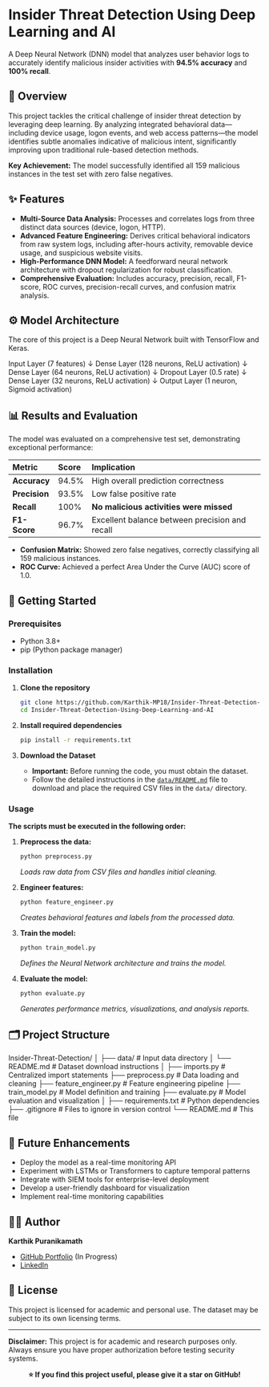 # Insider Threat Detection Using Deep Learning and AI

A Deep Neural Network (DNN) model that analyzes user behavior logs to accurately identify malicious insider activities with **94.5% accuracy** and **100% recall**.

## 📖 Overview

This project tackles the critical challenge of insider threat detection by leveraging deep learning. By analyzing integrated behavioral data—including device usage, logon events, and web access patterns—the model identifies subtle anomalies indicative of malicious intent, significantly improving upon traditional rule-based detection methods.

**Key Achievement:** The model successfully identified all 159 malicious instances in the test set with zero false negatives.

## ✨ Features

-   **Multi-Source Data Analysis:** Processes and correlates logs from three distinct data sources (device, logon, HTTP).
-   **Advanced Feature Engineering:** Derives critical behavioral indicators from raw system logs, including after-hours activity, removable device usage, and suspicious website visits.
-   **High-Performance DNN Model:** A feedforward neural network architecture with dropout regularization for robust classification.
-   **Comprehensive Evaluation:** Includes accuracy, precision, recall, F1-score, ROC curves, precision-recall curves, and confusion matrix analysis.

## ⚙️ Model Architecture

The core of this project is a Deep Neural Network built with TensorFlow and Keras.

Input Layer (7 features)
↓
Dense Layer (128 neurons, ReLU activation)
↓
Dense Layer (64 neurons, ReLU activation)
↓
Dropout Layer (0.5 rate)
↓
Dense Layer (32 neurons, ReLU activation)
↓
Output Layer (1 neuron, Sigmoid activation)


## 📊 Results and Evaluation

The model was evaluated on a comprehensive test set, demonstrating exceptional performance:

| Metric | Score | Implication |
| :--- | :--- | :--- |
| **Accuracy** | 94.5% | High overall prediction correctness |
| **Precision** | 93.5% | Low false positive rate |
| **Recall** | 100% | **No malicious activities were missed** |
| **F1-Score** | 96.7% | Excellent balance between precision and recall |

-   **Confusion Matrix:** Showed zero false negatives, correctly classifying all 159 malicious instances.
-   **ROC Curve:** Achieved a perfect Area Under the Curve (AUC) score of 1.0.

## 🚀 Getting Started

### Prerequisites

-   Python 3.8+
-   pip (Python package manager)

### Installation

1.  **Clone the repository**
    ```bash
    git clone https://github.com/Karthik-MP18/Insider-Threat-Detection-Using-Deep-Learning-and-AI.git
    cd Insider-Threat-Detection-Using-Deep-Learning-and-AI
    ```

2.  **Install required dependencies**
    ```bash
    pip install -r requirements.txt
    ```

3.  **Download the Dataset**
    -   **Important:** Before running the code, you must obtain the dataset.
    -   Follow the detailed instructions in the [`data/README.md`](data/README.md) file to download and place the required CSV files in the `data/` directory.

### Usage

**The scripts must be executed in the following order:**

1.  **Preprocess the data:**
    ```bash
    python preprocess.py
    ```
    *Loads raw data from CSV files and handles initial cleaning.*

2.  **Engineer features:**
    ```bash
    python feature_engineer.py
    ```
    *Creates behavioral features and labels from the processed data.*

3.  **Train the model:**
    ```bash
    python train_model.py
    ```
    *Defines the Neural Network architecture and trains the model.*

4.  **Evaluate the model:**
    ```bash
    python evaluate.py
    ```
    *Generates performance metrics, visualizations, and analysis reports.*

## 🗂️ Project Structure
Insider-Threat-Detection/
│
├── data/ # Input data directory
│ └── README.md # Dataset download instructions
│
├── imports.py # Centralized import statements
├── preprocess.py # Data loading and cleaning
├── feature_engineer.py # Feature engineering pipeline
├── train_model.py # Model definition and training
├── evaluate.py # Model evaluation and visualization
│
├── requirements.txt # Python dependencies
├── .gitignore # Files to ignore in version control
└── README.md # This file

## 🔮 Future Enhancements

-   Deploy the model as a real-time monitoring API
-   Experiment with LSTMs or Transformers to capture temporal patterns
-   Integrate with SIEM tools for enterprise-level deployment
-   Develop a user-friendly dashboard for visualization
-   Implement real-time monitoring capabilities

## 👨‍💻 Author

**Karthik Puranikamath**
- [GitHub Portfolio](https://github.com/Karthik-MP18) (In Progress)
- [LinkedIn](www.linkedin.com/in/karthik-puranikmath-6b412b211)

## 📄 License

This project is licensed for academic and personal use. The dataset may be subject to its own licensing terms.

---

**Disclaimer:** This project is for academic and research purposes only. Always ensure you have proper authorization before testing security systems.

<div align="center">
  
**⭐️ If you find this project useful, please give it a star on GitHub!**

</div>
